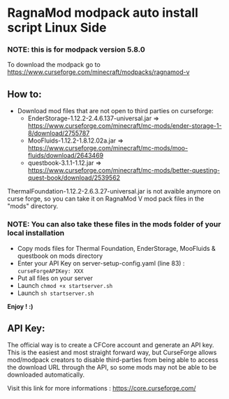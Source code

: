 # RagnaMod modpack auto install script Linux Side

### NOTE: this is for modpack version 5.8.0

To download the modpack go to https://www.curseforge.com/minecraft/modpacks/ragnamod-v

## How to:

- Download mod files that are not open to third parties on curseforge:
  * EnderStorage-1.12.2-2.4.6.137-universal.jar => https://www.curseforge.com/minecraft/mc-mods/ender-storage-1-8/download/2755787
  * MooFluids-1.12.2-1.8.12.02a.jar => https://www.curseforge.com/minecraft/mc-mods/moo-fluids/download/2643469
  * questbook-3.1.1-1.12.jar => https://www.curseforge.com/minecraft/mc-mods/better-questing-quest-book/download/2539562

ThermalFoundation-1.12.2-2.6.3.27-universal.jar is not avaible anymore on curse forge, so you can take it on RagnaMod V mod pack files in the "mods" directory.


### NOTE: You can also take these files in the mods folder of your local installation

- Copy mods files for Thermal Foundation, EnderStorage, MooFluids & questbook on mods directory
- Enter your API Key on server-setup-config.yaml (line 83) : `curseForgeAPIKey: XXX`
- Put all files on your server
- Launch `chmod +x startserver.sh`
- Launch `sh startserver.sh`

**Enjoy ! :)**

## API Key:

The official way is to create a CFCore account and generate an API key. This is the easiest and most straight forward way, but CurseForge allows mod/modpack creators to disable third-parties from being able to access the download URL through the API, so some mods may not be able to be downloaded automatically.

Visit this link for more informations : https://core.curseforge.com/
